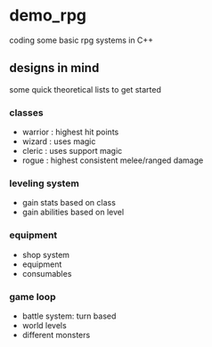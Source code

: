 # demo_rpg

coding some basic rpg systems in C++

## designs in mind

some quick theoretical lists to get started

### classes

- warrior : highest hit points
- wizard : uses magic
- cleric : uses support magic
- rogue : highest consistent melee/ranged damage

### leveling system

- gain stats based on class
- gain abilities based on level

### equipment

- shop system
- equipment
- consumables

### game loop

- battle system: turn based
- world levels
- different monsters
